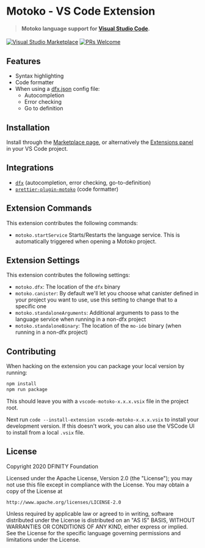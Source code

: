 # Motoko - VS Code Extension

> #### Motoko language support for [Visual Studio Code](https://code.visualstudio.com/).

[![Visual Studio Marketplace](https://vsmarketplacebadge.apphb.com/installs-short/dfinity-foundation.vscode-motoko.svg)](https://marketplace.visualstudio.com/items?itemName=dfinity-foundation.vscode-motoko)
[![PRs Welcome](https://img.shields.io/badge/PRs-welcome-brightgreen.svg)](https://github.com/dfinity/prettier-plugin-motoko/issues)

## Features

- Syntax highlighting
- Code formatter
- When using a [dfx.json](https://medium.com/@chiedo/6-steps-to-deploying-your-first-dapp-on-the-internet-computer-b9a36b45f91e) config file:
  - Autocompletion
  - Error checking
  - Go to definition

## Installation

Install through the [Marketplace page](https://marketplace.visualstudio.com/items?itemName=dfinity-foundation.vscode-motoko), or alternatively the [Extensions panel](https://code.visualstudio.com/docs/editor/extension-marketplace) in your VS Code project.

## Integrations

- [`dfx`](https://internetcomputer.org/docs/current/developer-docs/build/install-upgrade-remove/) (autocompletion, error checking, go-to-definition)
- [`prettier-plugin-motoko`](https://npmjs.com/package/prettier-plugin-motoko) (code formatter)

## Extension Commands

This extension contributes the following commands:

- `motoko.startService` Starts/Restarts the language service. This is automatically triggered when opening a Motoko project.

## Extension Settings

This extension contributes the following settings:

- `motoko.dfx`: The location of the `dfx` binary
- `motoko.canister`: By default we'll let you choose what canister defined in your project you want to use, use this setting to change that to a specific one
- `motoko.standaloneArguments`: Additional arguments to pass to the language service when running in a non-dfx project
- `motoko.standaloneBinary`: The location of the `mo-ide` binary (when running in a non-dfx project)

## Contributing

When hacking on the extension you can package your local version by running:

```bash
npm install
npm run package
```

This should leave you with a `vscode-motoko-x.x.x.vsix` file in the project root.

Next run `code --install-extension vscode-motoko-x.x.x.vsix` to install your development version. If this doesn't work, you can also use the VSCode UI to install from a local `.vsix` file.

## License

Copyright 2020 DFINITY Foundation

Licensed under the Apache License, Version 2.0 (the "License");
you may not use this file except in compliance with the License.
You may obtain a copy of the License at

    http://www.apache.org/licenses/LICENSE-2.0

Unless required by applicable law or agreed to in writing, software
distributed under the License is distributed on an "AS IS" BASIS,
WITHOUT WARRANTIES OR CONDITIONS OF ANY KIND, either express or implied.
See the License for the specific language governing permissions and
limitations under the License.
